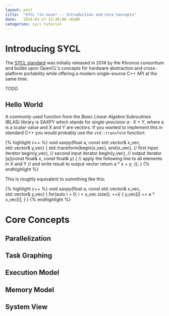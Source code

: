 ```yaml
---
layout: post
title:  "SYCL *in nuce* -- Introduction and Core Concepts"
date:   2019-03-27 13:30:00 +0100
categories: sycl tutorial
---
```


# Introducing SYCL

The [SYCL standard][syclspec] was initially released in 2014 by the Khronos
consortium and builds upon OpenCL's concepts for hardware abstraction and
cross-platform portability while offering a modern single-source C++ API at
the same time.

TODO

## Hello World

A commonly used function from the *Basic Linear Algebra Subroutines* (BLAS)
library is SAXPY which stands for *single-precision a · X + Y*, where a is a
scalar value and X and Y are vectors. If you wanted to implement this in
standard C++ you would probably use the `std::transform` function:

{% highlight c++ %}
void saxpy(float a, const std::vector<float>& x_vec, std::vector<float>& y_vec)
{
    std::transform(begin(x_vec), end(x_vec), // first input iterator
                   begin(y_vec),             // second input iterator
                   begin(y_vec),             // output iterator
                   [a](const float& x, const float& y)
                   {
                       // apply the following line to all elements in X and Y
                       // and write result to output vector
                       return a * x + y;
                   });
}
{% endhighlight %}

This is roughly equivalent to something like this:

{% highlight c++ %}
void saxpy(float a, const std::vector<float>& x_vec, std::vector<float>& y_vec)
{
    for(auto i = 0; i < x_vec.size(); ++i)
    {
        y_vec[i] += a * x_vec[i];
    }
}
{% endhighlight %}

# Core Concepts

## Parallelization



## Task Graphing


## Execution Model

## Memory Model

## System View

[syclspec]: https://www.khronos.org/registry/SYCL/
[computecpp]: https://developer.codeplay.com/products/computecpp/ce/home/
[triSYCL]: https://github.com/triSYCL/triSYCL
[Intel]: https://github.com/intel/llvm/tree/sycl

